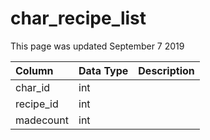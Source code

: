 # char\_recipe\_list

This page was updated September 7 2019

| Column | Data Type | Description |
| :--- | :--- | :--- |
| char\_id | int |  |
| recipe\_id | int |  |
| madecount | int |  |

